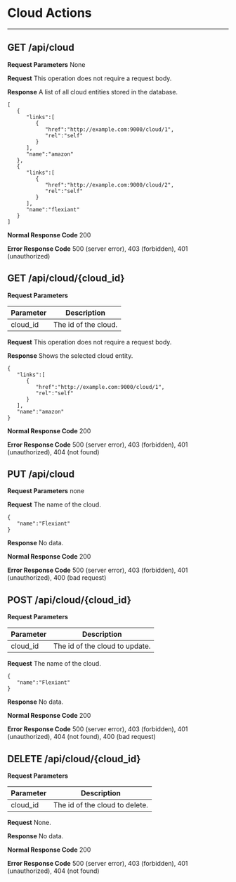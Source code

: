 # Cloud Actions
***

## GET /api/cloud

**Request Parameters** None

**Request** This operation does not require a request body.

**Response** A list of all cloud entities stored in the database.
```
[
   {
      "links":[
         {
            "href":"http://example.com:9000/cloud/1",
            "rel":"self"
         }
      ],
      "name":"amazon"
   },
   {
      "links":[
         {
            "href":"http://example.com:9000/cloud/2",
            "rel":"self"
         }
      ],
      "name":"flexiant"
   }
]
```
**Normal Response Code** 200

**Error Response Code** 500 (server error), 403 (forbidden), 401 (unauthorized)

## GET /api/cloud/{cloud_id}

**Request Parameters**

Parameter     | Description
------------- | -------------
cloud_id      | The id of the cloud.

**Request** This operation does not require a request body.

**Response** Shows the selected cloud entity.
```
{  
   "links":[  
      {  
         "href":"http://example.com:9000/cloud/1",
         "rel":"self"
      }
   ],
   "name":"amazon"
}
```
**Normal Response Code** 200

**Error Response Code** 500 (server error), 403 (forbidden), 401 (unauthorized), 404 (not found)

## PUT /api/cloud

**Request Parameters** none

**Request** The name of the cloud.
```
{  
   "name":"Flexiant"
}
```
**Response** No data.

**Normal Response Code** 200

**Error Response Code** 500 (server error), 403 (forbidden), 401 (unauthorized), 400 (bad request)

## POST /api/cloud/{cloud_id}

**Request Parameters** 

Parameter     | Description
------------- | -------------
cloud_id      | The id of the cloud to update.

**Request** The name of the cloud.
```
{  
   "name":"Flexiant"
}
```
**Response** No data.

**Normal Response Code** 200

**Error Response Code** 500 (server error), 403 (forbidden), 401 (unauthorized), 404 (not found), 400 (bad request)

## DELETE /api/cloud/{cloud_id}

**Request Parameters** 

Parameter     | Description
------------- | -------------
cloud_id      | The id of the cloud to delete.

**Request** None.

**Response** No data.

**Normal Response Code** 200

**Error Response Code** 500 (server error), 403 (forbidden), 401 (unauthorized), 404 (not found)